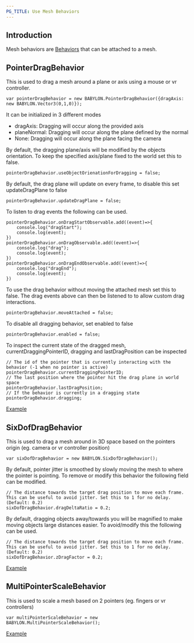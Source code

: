 ```yaml
---
PG_TITLE: Use Mesh Behaviors
---
```


## Introduction
Mesh behaviors are [Behaviors](/features/behaviour) that can be attached to a mesh.

## PointerDragBehavior
This is used to drag a mesh around a plane or axis using a mouse or vr controller.
```
var pointerDragBehavior = new BABYLON.PointerDragBehavior({dragAxis: new BABYLON.Vector3(0,1,0)});
```
It can be initialized in 3 different modes
 - dragAxis: Dragging will occur along the provided axis
 - planeNormal: Dragging will occur along the plane defined by the normal
 - None: Dragging will occur along the plane facing the camera

By default, the dragging plane/axis will be modified by the objects orientation. To keep the specified axis/plane fixed to the world set this to false.
```
pointerDragBehavior.useObjectOrienationForDragging = false;
```
By default, the drag plane will update on every frame, to disable this set updateDragPlane to false
```
pointerDragBehavior.updateDragPlane = false;
```
To listen to drag events the following can be used.
```
pointerDragBehavior.onDragStartObservable.add((event)=>{
    console.log("dragStart");
    console.log(event);
})
pointerDragBehavior.onDragObservable.add((event)=>{
    console.log("drag");
    console.log(event);
})
pointerDragBehavior.onDragEndObservable.add((event)=>{
    console.log("dragEnd");
    console.log(event);
})
```
To use the drag behavior without moving the attached mesh set this to false. The drag events above can then be listened to to allow custom drag interactions.
```
pointerDragBehavior.moveAttached = false;
```
To disable all dragging behavior, set enabled to false
```
pointerDragBehavior.enabled = false;
```
To inspect the current state of the dragged mesh, currentDraggingPointerID, dragging and lastDragPosition can be inspected
```
// The id of the pointer that is currently interacting with the behavior (-1 when no pointer is active)
pointerDragBehavior.currentDraggingPointerID;
// The last position where the pointer hit the drag plane in world space
pointerDragBehavior.lastDragPosition;
// If the behavior is currently in a dragging state
pointerDragBehavior.dragging;
```

[Example](https://www.babylonjs-playground.com/#9UFEBE)

## SixDofDragBehavior
This is used to drag a mesh around in 3D space based on the pointers origin (eg. camera or vr controller position)
```
var sixDofDragBehavior = new BABYLON.SixDofDragBehavior();
```
By default, pointer jitter is smoothed by slowly moving the mesh to where the pointer is pointing. To remove or modify this behavior the following field can be modified.
```
// The distance towards the target drag position to move each frame. This can be useful to avoid jitter. Set this to 1 for no delay. (Default: 0.2)
sixDofDragBehavior.dragDeltaRatio = 0.2;
```
By default, dragging objects away/towards you will be magnified to make moving objects large distances easier. To avoid/modify this the following can be used.
```
// The distance towards the target drag position to move each frame. This can be useful to avoid jitter. Set this to 1 for no delay. (Default: 0.2)
sixDofDragBehavior.zDragFactor = 0.2;
```

[Example](https://www.babylonjs-playground.com/#DEYAQ5#40)

## MultiPointerScaleBehavior
This is used to scale a mesh based on 2 pointers (eg. fingers or vr controllers)
```
var multiPointerScaleBehavior = new BABYLON.MultiPointerScaleBehavior();
```

[Example](https://www.babylonjs-playground.com/#DEYAQ5#40)
